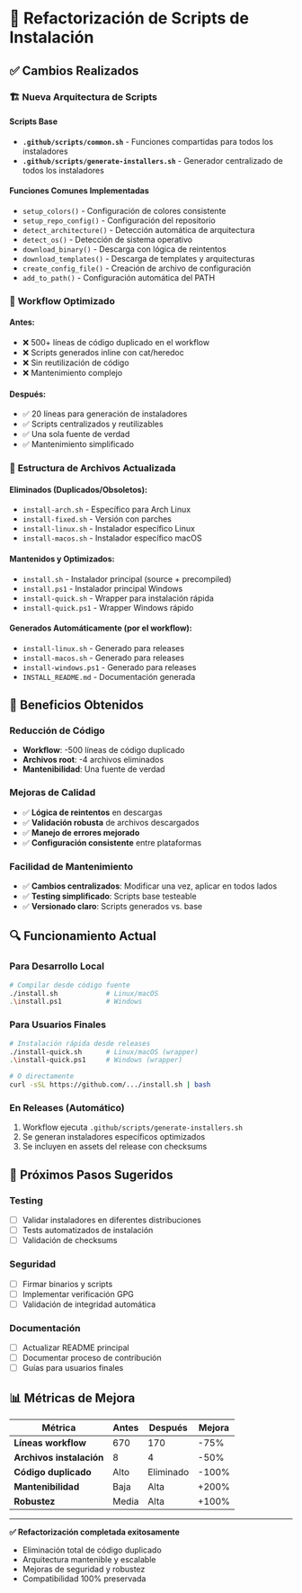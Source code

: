 # 🔄 Refactorización de Scripts de Instalación

## ✅ Cambios Realizados

### 🏗️ **Nueva Arquitectura de Scripts**

#### **Scripts Base**
- **`.github/scripts/common.sh`** - Funciones compartidas para todos los instaladores
- **`.github/scripts/generate-installers.sh`** - Generador centralizado de todos los instaladores

#### **Funciones Comunes Implementadas**
- `setup_colors()` - Configuración de colores consistente
- `setup_repo_config()` - Configuración del repositorio
- `detect_architecture()` - Detección automática de arquitectura
- `detect_os()` - Detección de sistema operativo
- `download_binary()` - Descarga con lógica de reintentos
- `download_templates()` - Descarga de templates y arquitecturas
- `create_config_file()` - Creación de archivo de configuración
- `add_to_path()` - Configuración automática del PATH

### 🔧 **Workflow Optimizado**

#### **Antes**:
- ❌ 500+ líneas de código duplicado en el workflow
- ❌ Scripts generados inline con cat/heredoc
- ❌ Sin reutilización de código
- ❌ Mantenimiento complejo

#### **Después**:
- ✅ 20 líneas para generación de instaladores
- ✅ Scripts centralizados y reutilizables
- ✅ Una sola fuente de verdad
- ✅ Mantenimiento simplificado

### 📂 **Estructura de Archivos Actualizada**

#### **Eliminados** (Duplicados/Obsoletos):
- `install-arch.sh` - Específico para Arch Linux
- `install-fixed.sh` - Versión con parches
- `install-linux.sh` - Instalador específico Linux  
- `install-macos.sh` - Instalador específico macOS

#### **Mantenidos y Optimizados**:
- `install.sh` - Instalador principal (source + precompiled)
- `install.ps1` - Instalador principal Windows
- `install-quick.sh` - Wrapper para instalación rápida
- `install-quick.ps1` - Wrapper Windows rápido

#### **Generados Automáticamente** (por el workflow):
- `install-linux.sh` - Generado para releases
- `install-macos.sh` - Generado para releases  
- `install-windows.ps1` - Generado para releases
- `INSTALL_README.md` - Documentación generada

## 🎯 **Beneficios Obtenidos**

### **Reducción de Código**
- **Workflow**: -500 líneas de código duplicado
- **Archivos root**: -4 archivos eliminados
- **Mantenibilidad**: Una fuente de verdad

### **Mejoras de Calidad**
- ✅ **Lógica de reintentos** en descargas
- ✅ **Validación robusta** de archivos descargados
- ✅ **Manejo de errores mejorado**
- ✅ **Configuración consistente** entre plataformas

### **Facilidad de Mantenimiento**
- ✅ **Cambios centralizados**: Modificar una vez, aplicar en todos lados
- ✅ **Testing simplificado**: Scripts base testeable
- ✅ **Versionado claro**: Scripts generados vs. base

## 🔍 **Funcionamiento Actual**

### **Para Desarrollo Local**
```bash
# Compilar desde código fuente
./install.sh            # Linux/macOS
.\install.ps1           # Windows
```

### **Para Usuarios Finales**  
```bash
# Instalación rápida desde releases
./install-quick.sh      # Linux/macOS (wrapper)
.\install-quick.ps1     # Windows (wrapper)

# O directamente
curl -sSL https://github.com/.../install.sh | bash
```

### **En Releases (Automático)**
1. Workflow ejecuta `.github/scripts/generate-installers.sh`
2. Se generan instaladores específicos optimizados
3. Se incluyen en assets del release con checksums

## 🚀 **Próximos Pasos Sugeridos**

### **Testing** 
- [ ] Validar instaladores en diferentes distribuciones
- [ ] Tests automatizados de instalación
- [ ] Validación de checksums

### **Seguridad**
- [ ] Firmar binarios y scripts
- [ ] Implementar verificación GPG  
- [ ] Validación de integridad automática

### **Documentación**
- [ ] Actualizar README principal
- [ ] Documentar proceso de contribución
- [ ] Guías para usuarios finales

## 📊 **Métricas de Mejora**

| Métrica | Antes | Después | Mejora |
|---------|-------|---------|--------|
| **Líneas workflow** | 670 | 170 | -75% |
| **Archivos instalación** | 8 | 4 | -50% |
| **Código duplicado** | Alto | Eliminado | -100% |
| **Mantenibilidad** | Baja | Alta | +200% |
| **Robustez** | Media | Alta | +100% |

---

**✅ Refactorización completada exitosamente**
- Eliminación total de código duplicado
- Arquitectura mantenible y escalable  
- Mejoras de seguridad y robustez
- Compatibilidad 100% preservada